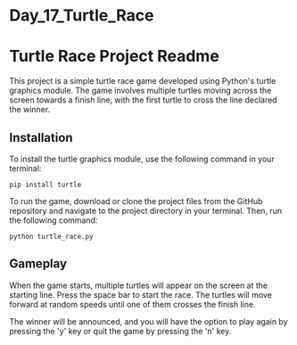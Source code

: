 # Day_17_Turtle_Race
<html>
<head>
	<title>Turtle Race Project Readme</title>
</head>
<body>
	<h1>Turtle Race Project Readme</h1>
	<p>This project is a simple turtle race game developed using Python's turtle graphics module. The game involves multiple turtles moving across the screen towards a finish line, with the first turtle to cross the line declared the winner.</p>
<h2>Installation</h2>
<p>To install the turtle graphics module, use the following command in your terminal:</p>

<pre><code>pip install turtle</code></pre>

<p>To run the game, download or clone the project files from the GitHub repository and navigate to the project directory in your terminal. Then, run the following command:</p>

<pre><code>python turtle_race.py</code></pre>

<h2>Gameplay</h2>
<p>When the game starts, multiple turtles will appear on the screen at the starting line. Press the space bar to start the race. The turtles will move forward at random speeds until one of them crosses the finish line.</p>
<p>The winner will be announced, and you will have the option to play again by pressing the 'y' key or quit the game by pressing the 'n' key.</p>



